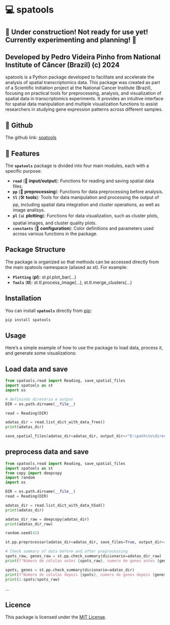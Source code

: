 # 💻 **spatools**

## 🚧 Under construction! Not ready for use yet! Currently experimenting and planning! 🚧

## Developed by Pedro Videira Pinho from National Institute of Câncer (Brazil) (c) 2024
spatools is a Python package developed to facilitate and accelerate the analysis of spatial transcriptomics data. This package was created as part of a Scientific Initiation project at the National Cancer Institute (Brazil), focusing on practical tools for preprocessing, analysis, and visualization of spatial data in transcriptomics experiments. It provides an intuitive interface for spatial data manipulation and multiple visualization functions to assist researchers in studying gene expression patterns across different samples.

## 🧬 Github
The github link: [spatools](https://github.com/pedrovp161/pack_v3.git)
## 🧬 Features
The **`spatools`** package is divided into four main modules, each with a specific purpose:

- **`read`** (📂 **input/output**): Functions for reading and saving spatial data files.
- **`pp`** (🧹 **preprocessing**): Functions for data preprocessing before analysis.
- **`tl`** (🛠️ **tools**): Tools for data manipulation and processing the output of pp, including spatial data integration and cluster operations, as well as image analisys.
- **`pl`** (📊 **plotting**): Functions for data visualization, such as cluster plots, spatial images, and cluster quality plots.
- **`constants`** (🎨 **configuration**): Color definitions and parameters used across various functions in the package.

## Package Structure
The package is organized so that methods can be accessed directly from the main spatools namespace (aliased as st). For example:
- **`Plotting`** (**pl**): st.pl.plot_bar(...)
- **`Tools`** (**tl**): st.tl.process_image(...), st.tl.merge_clusters(...)

## Installation
You can install **`spatools`** directly from [pip](https://pypi.org/):
``` bash
pip install spatools
```

## **Usage**
Here’s a simple example of how to use the package to load data, process it, and generate some visualizations:

## Load data and save
``` python
from spatools.read import Reading, save_spatial_files
import spatools as st
import os

# definindo diretório e output
DIR = os.path.dirname(__file__)

read = Reading(DIR)

adatas_dir = read.list_dict_with_data_free()
print(adatas_dir)

save_spatial_files(adatas_dir=adatas_dir, output_dir=r"D:\path\to\directory\output")


```

## preprocess data and save

```python
from spatools.read import Reading, save_spatial_files
import spatools as st
from copy import deepcopy
import random
import os

DIR = os.path.dirname(__file__)
read = Reading(DIR)

adatas_dir = read.list_dict_with_data_h5ad()
print(adatas_dir)

adatas_dir_raw = deepcopy(adatas_dir)
print(adatas_dir_raw)

random.seed(42)

st.pp.preprocessar(adatas_dir=adatas_dir, save_files=True, output_dir=r'D:\path\to\your\directory\of\output')

# Check summary of data before and after preprocessing
spots_raw, genes_raw = st.pp.check_summary(dicionario=adatas_dir_raw)
print(f"Número de celulas antes {spots_raw}, numero de genes antes {genes_raw}")

spots, genes = st.pp.check_summary(dicionario=adatas_dir)
print(f"Número de celulas depois {spots}, numero de genes depois {genes}")
print(1-spots/spots_raw)
```

...

## Licence
This package is licensed under the [MIT License](https://www.mit.edu/~amini/LICENSE.md).

